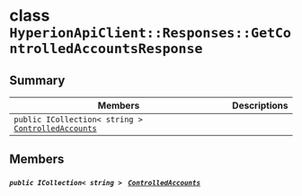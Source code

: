 # class `HyperionApiClient::Responses::GetControlledAccountsResponse` 

## Summary

 Members                                | Descriptions                                
----------------------------------------|---------------------------------------------
`public ICollection< string > ` [`ControlledAccounts`](#class_hyperion_api_client_1_1_responses_1_1_get_controlled_accounts_response_1a3de9eebc13e86f5e3c5ebdfccc07c517) | 

## Members

##### `public ICollection< string > ` [`ControlledAccounts`](#class_hyperion_api_client_1_1_responses_1_1_get_controlled_accounts_response_1a3de9eebc13e86f5e3c5ebdfccc07c517) 

